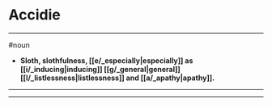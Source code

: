 # Accidie
---
#noun
- **Sloth, slothfulness, [[e/_especially|especially]] as [[i/_inducing|inducing]] [[g/_general|general]] [[l/_listlessness|listlessness]] and [[a/_apathy|apathy]].**
---
---
